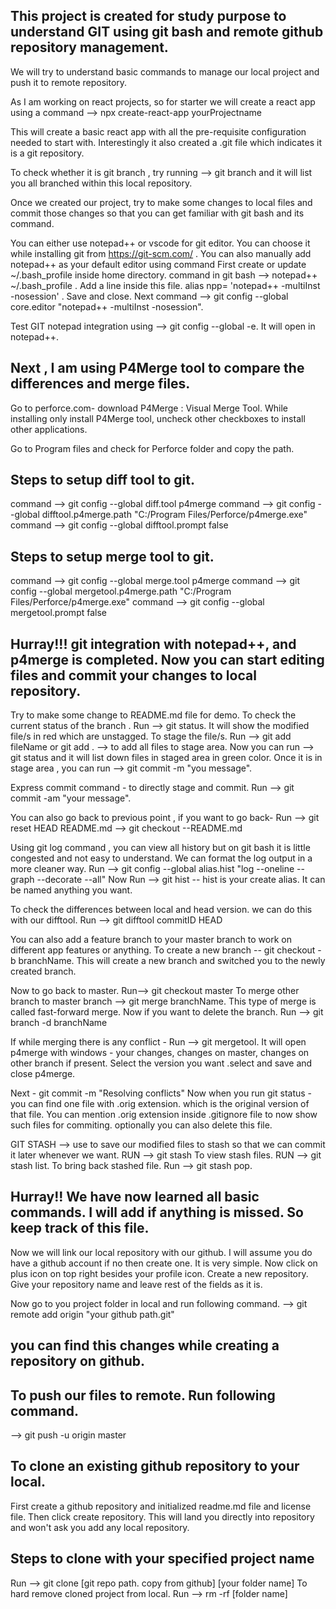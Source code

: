 ## This project is created for study purpose to understand GIT using git bash and remote github repository management.

We will try to understand basic commands to manage our local project and push it to remote repository.

As I am working on react projects, so for starter we will create a react app using a command --> npx create-react-app yourProjectname

This will create a basic react app with all the pre-requisite configuration needed to start with. Interestingly it also created a .git file which indicates it is a git repository.

To check whether it is git branch , try running --> git branch and it will list you all branched within this local repository.

Once we created our project, try to make some changes to local files and commit those changes so that you can get familiar with git bash and its command.

You can either use notepad++ or vscode for git editor.
You can choose it while installing git from https://git-scm.com/ .
You can also manually add notepad++ as your default editor using command
First create or update ~/.bash_profile inside home directory.
command in git bash --> notepad++ ~/.bash_profile . Add a line inside this file.
alias npp= 'notepad++ -multiInst -nosession' . Save and close.
Next command --> git config --global core.editor "notepad++ -multiInst -nosession".

Test GIT notepad integration using --> git config --global -e. It will open in notepad++.

## Next , I am using P4Merge tool to compare the differences and merge files.
Go to perforce.com- download P4Merge : Visual Merge Tool. While installing only install P4Merge tool, uncheck other checkboxes to install other applications.

Go to Program files and check for Perforce folder and copy the path.
## Steps to setup diff tool to git.
command --> git config --global diff.tool p4merge
command --> git config --global difftool.p4merge.path "C:/Program Files/Perforce/p4merge.exe"
command --> git config --global difftool.prompt false

## Steps to setup merge tool to git.
command --> git config --global merge.tool p4merge
command --> git config --global mergetool.p4merge.path "C:/Program Files/Perforce/p4merge.exe"
command --> git config --global mergetool.prompt false

## Hurray!!! git integration with notepad++, and p4merge is completed. Now you can start editing files and commit your changes to local repository.

Try to make some change to README.md file for demo.
To check the current status of the branch . Run --> git status.
It will show the modified file/s in red which are unstagged.
To stage the file/s. Run --> git add fileName or git add . --> to add all files to stage area.
Now you can run --> git status and it will list down files in staged area in green color.
Once it is in stage area , you can run --> git commit -m "you message".

Express commit command - to directly stage and commit. Run --> git commit -am "your message".

You can also go back to previous point , if you want to go back-
Run --> git reset HEAD README.md --> git checkout --README.md
 
Using git log command , you can view all history but on git bash it is little congested and not easy to understand. We can format the log output in a more cleaner way.
Run --> git config --global alias.hist "log --oneline --graph --decorate --all"
Now Run --> git hist -- hist is your create alias. It can be named anything you want.

To check the differences between local and head version. we can do this with our difftool.
Run --> git difftool commitID HEAD

You can also add a feature branch to your master branch to work on different app features or anything.
To create a new branch -- git checkout -b branchName.
This will create a new branch and switched you to the newly created branch.

Now to go back to master. Run--> git checkout master
To merge other branch to master branch --> git merge branchName.
This type of merge is called fast-forward merge.
Now if you want to delete the branch. Run --> git branch -d branchName

If while merging there is any conflict - Run --> git mergetool.
It will open p4merge with windows - your changes, changes on master, changes on other branch if present. Select the version you want .select and save and close p4merge.

Next -  git commit -m "Resolving conflicts"
Now when you run git status - you can find one file with .orig extension. which is the original version of that file.
You can mention .orig extension inside .gitignore file to now show such files for commiting. optionally you can also delete this file.

GIT STASH --> use to save our modified files to stash so that we can commit it later whenever we want.
RUN --> git stash
To view stash files. RUN --> git stash list.
To bring back stashed file. Run --> git stash pop.

## Hurray!! We have now learned all basic commands. I will add if anything is missed. So keep track of this file.

Now we will link our local repository with our github.
I will assume you do have a github account if no then create one. It is very simple.
Now click on plus icon on top right besides your profile icon.
Create a new repository. Give your repository name and leave rest of the fields as it is.

Now go to you project folder in local and run following command.
--> git remote add origin "your github path.git" 
## you can find this changes while creating a repository on github.
## To push our files to remote. Run following command.
--> git push -u origin master


## To clone an existing github repository to your local.
First create a github repository and initialized readme.md file and license file. Then click create repository.
This will land you directly into repository and won't ask you add any local repository.

## Steps to clone with your specified project name
Run --> git clone [git repo path. copy from github] [your folder name]
To hard remove cloned project from local. Run --> rm -rf [folder name]
